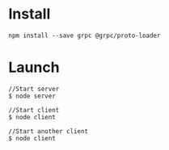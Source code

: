 # Install

```
npm install --save grpc @grpc/proto-loader
```

# Launch 

```
//Start server
$ node server
```

```
//Start client
$ node client
```

```
//Start another client
$ node client
```
